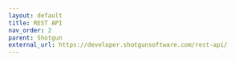 ```yaml
---
layout: default
title: REST API
nav_order: 2
parent: Shotgun
external_url: https://developer.shotgunsoftware.com/rest-api/
---
```





